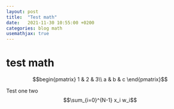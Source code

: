 ```yaml
---
layout: post
title:  "Test math"
date:   2021-11-30 10:55:00 +0200
categories: blog math
usemathjax: true
---
```



# test math

$$begin{pmatrix}
1 & 2 & 3\\
a & b & c
\end{pmatrix}$$

Test one two $$\sum_{i=0}^{N-1} x_i w_i$$
